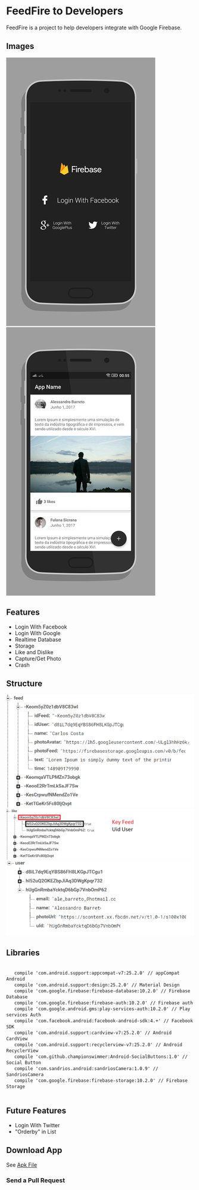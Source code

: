 # FeedFire to Developers

FeedFire is a project to help developers integrate with Google Firebase.

## Images

![screener1](https://github.com/AleBarreto/FeedFire/blob/master/img/screener1.png?raw=true)
![screener2](https://github.com/AleBarreto/FeedFire/blob/master/img/screener2.png?raw=true)

## Features

 - Login With Facebook
 - Login With Google
 - Realtime Database
 - Storage
 - Like and Dislike
 - Capture/Get Photo
 - Crash
 
## Structure
 
![feed](https://github.com/AleBarreto/FeedFire/blob/master/img/feed.png?raw=true)
![like](https://github.com/AleBarreto/FeedFire/blob/master/img/like.png?raw=true)
![user](https://github.com/AleBarreto/FeedFire/blob/master/img/user.png?raw=true)


## Libraries
 
 ```
    
    compile 'com.android.support:appcompat-v7:25.2.0' // appCompat Android
    compile 'com.android.support:design:25.2.0' // Material Design
    compile 'com.google.firebase:firebase-database:10.2.0' // Firebase Database
    compile 'com.google.firebase:firebase-auth:10.2.0' // Firebase auth
    compile 'com.google.android.gms:play-services-auth:10.2.0' // Play services Auth
    compile 'com.facebook.android:facebook-android-sdk:4.+' // Facebook SDK
    compile 'com.android.support:cardview-v7:25.2.0' // Android CardView
    compile 'com.android.support:recyclerview-v7:25.2.0' // Android RecyclerView
    compile 'com.github.championswimmer:Android-SocialButtons:1.0' // Social Button
    compile 'com.sandrios.android:sandriosCamera:1.0.9' // SandriosCamera
    compile 'com.google.firebase:firebase-storage:10.2.0' // Firebase Storage
 
 
 ```
 
## Future Features
 
  - Login With Twitter
  - "Orderby" in List 
  
## Download App

See [Apk File](https://github.com/AleBarreto/FeedFire/blob/master/app-debug.apk?raw=true)

  
### Send a Pull Request
